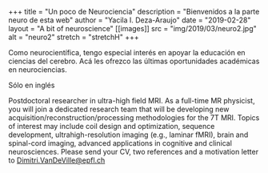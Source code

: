 +++
title = "Un poco de Neurociencia"
description = "Bienvenidos a la parte neuro de esta web"
author = "Yacila I. Deza-Araujo"
date = "2019-02-28"
layout = "A bit of neuroscience"
[[images]]
  src = "img/2019/03/neuro2.jpg"
  alt = "neuro2"
  stretch = "stretchH"
+++


Como neurocient&iacute;fica, tengo especial inter&eacute;s en apoyar la educaci&oacute;n en ciencias del cerebro. 
Ac&aacute; les ofrezco las &uacute;ltimas oportunidades acad&eacute;micas en neurociencias.

S&oacute;lo en ingl&eacute;s

Postdoctoral researcher in ultra-high field MRI. As a full-time MR physicist, you will join a dedicated research team that will be developing new acquisition/reconstruction/processing methodologies for the 7T MRI. Topics of interest may include coil design and optimization, sequence development, ultrahigh-resolution imaging (e.g., laminar fMRI), brain and spinal-cord imaging, advanced applications in cognitive and clinical neurosciences. Please send your CV, two references and a motivation letter to Dimitri.VanDeVille@epfl.ch












